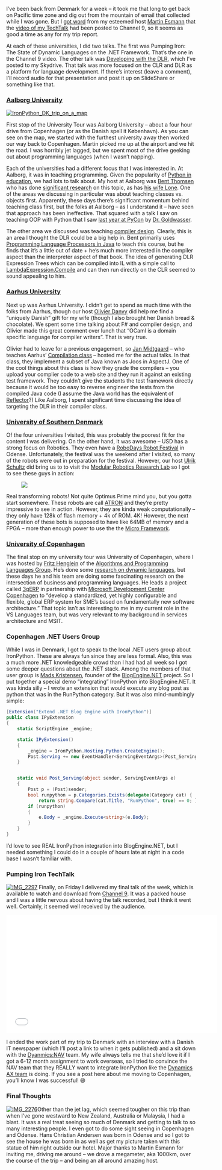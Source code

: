 I’ve been back from Denmark for a week – it took me that long to get
back on Pacific time zone and dig out from the mountain of email that
collected while I was gone. But I [got
word](http://twitter.com/martinesmann/status/4074900218) from my
esteemed host [Martin Esmann](http://twitter.com/martinesmann) that the
[video of my
TechTalk](http://channel9.msdn.com/posts/martinesmann/Pumping-Iron-Dynamic-Languages-on-NET/)
had been posted to Channel 9, so it seems as good a time as any for my
trip report.

At each of these universities, I did two talks. The first was Pumping
Iron: The State of Dynamic Languages on the .NET Framework. That’s the
one in the Channel 9 video. The other talk was [Developing with the
DLR](http://cid-0d9bc809858885a4.skydrive.live.com/self.aspx/DevHawk%20Content/Presentations/Developing%20on%20the%20DLR.pptx),
which I’ve posted to my Skydrive. That talk was more focused on the CLR
and DLR as a platform for language development. If there’s interest
(leave a comment), I’ll record audio for that presentation and post it
up on SlideShare or something like that.

### [Aalborg University](http://en.aau.dk/)

[![IronPython\_DK\_trip\_on\_a\_map](http://s3.amazonaws.com/devhawk_images/WindowsLiveWriter/DanishUniversityTourTripReport_9595/IronPython_DK_trip_on_a_map_thumb.png "IronPython_DK_trip_on_a_map")](http://s3.amazonaws.com/devhawk_images/WindowsLiveWriter/DanishUniversityTourTripReport_9595/IronPython_DK_trip_on_a_map_2.png)

First stop of the University Tour was Aalborg University – about a four
hour drive from Copenhagen (or as the Danish spell it København). As you
can see on the map, we started with the furthest university away then
worked our way back to Copenhagen. Martin picked me up at the airport
and we hit the road. I was horribly jet lagged, but we spent most of the
drive geeking out about programming languages (when I wasn’t napping).

Each of the universities had a different focus that I was interested in.
At Aalborg, it was in teaching programming. Given the popularity of
[Python in
education](http://www.python.org/community/sigs/current/edu-sig/), we
had lots to talk about. My host at Aalborg was [Bent
Thomsen](http://www.cs.aau.dk/~bt/) who has done [significant
research](http://www.springerlink.com/content/u481122hk38w4j32/) on this
topic, as has [his wife
Lone](http://www.springerlink.com/content/2267261t17202k77/). One of the
areas we discussing in particular was about teaching classes vs. objects
first. Apparently, these days there’s significant momentum behind
teaching class first, but the folks at Aalborg – as I understand it –
have seen that approach has been ineffective. That squared with a talk I
saw on teaching OOP with Python that I saw [last year at
PyCon](http://us.pycon.org/2008/conference/talks/?search=Goldwasser) by
[Dr. Goldwasser](http://euler.slu.edu/~goldwasser/publications/).

The other area we discussed was teaching [compiler
design](https://intranet.cs.aau.dk/education/courses/2009/spo). Clearly,
this is an area I thought the DLR could be a big help in. Bent primarily
uses [Programming Language Processors in
Java](http://www.amazon.com/Programming-Language-Processors-Java-Interpreters/dp/0130257869)
to teach this course, but he finds that it’s a little out of date + he’s
much more interested in the compiler aspect than the interpreter aspect
of that book. The idea of generating DLR Expression Trees which can be
compiled into IL with a simple call to
[LambdaExpression.Compile](http://dlr.codeplex.com/SourceControl/changeset/view/27854#580545)
and can then run directly on the CLR seemed to sound appealing to him.

### [Aarhus University](http://www.au.dk/en)

Next up was Aarhus University. I didn’t get to spend as much time with
the folks from Aarhus, though our host [Olivier
Danvy](http://www.brics.dk/~danvy/) did help me find a “uniquely Danish”
gift for my wife (though I also brought her Danish bread & chocolate).
We spent some time talking about F\# and compiler design, and Olivier
made this great comment over lunch that “OCaml is a domain specific
language for compiler writers”. That is very true.

Olivier had to leave for a previous engagement, so [Jan
Midtgaard](http://www.brics.dk/~jmi/) – who teaches Aarhus’ [Compilation
class](https://www.daimi.au.dk/dOvs/) – hosted me for the actual talks.
In that class, they implement a subset of Java known as Joos in AspectJ.
One of the cool things about this class is how they grade the compilers
– you upload your complier code to a web site and they run it against an
existing test framework. They couldn’t give the students the test
framework directly because it would be too easy to reverse engineer the
tests from the compiled Java code (I assume the Java world has the
equivalent of [Reflector](http://www.red-gate.com/products/reflector/)?)
Like Aalborg, I spent significant time discussing the idea of targeting
the DLR in their compiler class.

### [University of Southern Denmark](http://www.sdu.dk/?sc_lang=en)

Of the four universities I visited, this was probably the poorest fit
for the content I was delivering. On the other hand, it was awesome –
USD has a strong focus on Robotics. They even have a [RoboDays Robot
Festival](http://www.robodays.com/activities/robodays-robot-festival-in-odense.aspx)
in Odense. Unfortunately, the festival was the weekend after I visited,
so many of the robots were out in preparation for the festival. However,
our host [Ulrik Schultz](http://www.mip.sdu.dk/people/Staff/ups.html)
did bring us to to visit the [Modular Robotics Research
Lab](http://modular.mmmi.sdu.dk/wiki/Main_Page) so I got to see these
guys in action:

<div
id="scid:5737277B-5D6D-4f48-ABFC-DD9C333F4C5D:03a073ea-5567-4e13-ba0d-d2b78cf96155"
class="wlWriterEditableSmartContent"
style="padding-bottom: 0px; margin: 0px auto; padding-left: 0px; width: 425px; padding-right: 0px; display: block; float: none; padding-top: 0px">

<div id="d33c395b-2d4e-4e85-b752-23636cfbfe64"
style="margin: 0px; padding: 0px; display: inline;">

<div>

[![](http://s3.amazonaws.com/devhawk_images/WindowsLiveWriter/DanishUniversityTourTripReport_9595/videod9804c33b78e.jpg)](http://www.youtube.com/watch?v=SYizuooEs7s)

</div>

</div>

</div>

Real transforming robots! Not quite Optimus Prime mind you, but you
gotta start somewhere. These robots are call
[ATRON](http://modular.mmmi.sdu.dk/wiki/ATRON) and they’re pretty
impressive to see in action. However, they are kinda weak
computationally – they only have 128k of flash memory + 4k of ROM. 4K!
However, the next generation of these bots is supposed to have like 64MB
of memory and a FPGA – more than enough power to use the the [Micro
Framework](http://www.microsoft.com/netmf).

### [University of Copenhagen](http://www.ku.dk/english/)

The final stop on my university tour was University of Copenhagen, where
I was hosted by [Fritz
Henglein](http://www.diku.dk/hjemmesider/ansatte/henglein/) of the
[Algorithms and Programming Languages
Group](http://www.diku.dk/Forskning/algorithmsandprogramminlanguages/).
He’s done some [research on dynamic
languages](http://www.diku.dk/hjemmesider/ansatte/henglein//publications//henglein94b.html),
but these days he and his team are doing some fascinating research on
the intersection of business and programming languages. He leads a
project called [3gERP](http://www.3gerp.org/) in partnership with
[Microsoft Development Center
Copenhagen](http://www.microsoft.com/danmark/mdcc/default.mspx) to
“develop a standardized, yet highly configurable and flexible, global
ERP system for SME’s based on fundamentally new software architecture.”
That topic isn’t as interesting to me in my current role in the VS
Languages team, but was very relevant to my background in services
architecture and MSIT.

### Copenhagen .NET Users Group

While I was in Denmark, I got to speak to the local .NET users group
about IronPython. These are always fun since they are less formal. Also,
this was a much more .NET knowledgeable crowd than I had had all week so
I got some deeper questions about the .NET stack. Among the members of
that user group is [Mads Kristensen](http://madskristensen.net/),
founder of the [BlogEngine.NET](http://www.dotnetblogengine.net/)
project. So I put together a special demo “integrating” IronPython into
BlogEngine.NET. It was kinda silly – I wrote an extension that would
execute any blog post as python that was in the RunPython category. But
it was also mind-numbingly simple:

``` csharp
[Extension("Extend .NET Blog Engine with IronPython")]
public class IPyExtension
{
    static ScriptEngine _engine;

    static IPyExtension()
    {
        _engine = IronPython.Hosting.Python.CreateEngine();
        Post.Serving += new EventHandler<ServingEventArgs>(Post_Serving);
    }


    static void Post_Serving(object sender, ServingEventArgs e)
    {
        Post p = (Post)sender;
        bool runpython = p.Categories.Exists(delegate(Category cat) {
            return string.Compare(cat.Title, "RunPython", true) == 0; });
        if (runpython)
        {
            e.Body = _engine.Execute<string>(e.Body);
        }
    }
}
```

I’d love to see REAL IronPython integration into BlogEngine.NET, but I
needed something I could do in a couple of hours late at night in a code
base I wasn’t familiar with.

### Pumping Iron TechTalk

[![IMG\_2297](http://s3.amazonaws.com/devhawk_images/WindowsLiveWriter/DanishUniversityTourTripReport_9595/IMG_2297_thumb.jpg "IMG_2297")](http://s3.amazonaws.com/devhawk_images/WindowsLiveWriter/DanishUniversityTourTripReport_9595/IMG_2297_2.jpg)
Finally, on Friday I delivered my final talk of the week, which is
available to watch and download from [Channel
9](http://channel9.msdn.com/posts/martinesmann/Pumping-Iron-Dynamic-Languages-on-NET/).
It was a packed house and I was a little nervous about having the talk
recorded, but I think it went well. Certainly, it seemed well received
by the audience.

<iframe src="//channel9.msdn.com/Blogs/martinesmann/Pumping-Iron-Dynamic-Languages-on-NET/player?format=html5" width="560" height="315" allowFullScreen frameBorder="0"></iframe>

I ended the work part of my trip to Denmark with an interview with a
Danish IT newspaper (which I’ll post a link to when it gets published)
and a sit down with the
[Dyanmics:NAV](http://www.microsoft.com/dynamics/en/us/products/nav-overview.aspx)
team. My wife always tells me that she’d love it if I got a 6-12 month
assignment to work overseas, so I tried to convince the NAV team that
they REALLY want to integrate IronPython like the [Dynamics AX
team](http://www.langnetsymposium.com/2009/talks/13-RomanIvantsov-IronPythonMSDynamic.html)
is doing. If you see a post here about me moving to Copenhagen, you’ll
know I was successful!
:smile:

### Final Thoughts

[![IMG\_2276](http://s3.amazonaws.com/devhawk_images/WindowsLiveWriter/DanishUniversityTourTripReport_9595/IMG_2276_thumb.jpg "IMG_2276")](http://s3.amazonaws.com/devhawk_images/WindowsLiveWriter/DanishUniversityTourTripReport_9595/IMG_2276_2.jpg)Other
than the jet lag, which seemed tougher on this trip than when I’ve gone
westward to New Zealand, Australia or Malaysia, I had a blast. It was a
real treat seeing so much of Denmark and getting to talk to so many
interesting people. I even got to do some sight seeing in Copenhagen and
Odense. Hans Christian Andersen was born in Odense and so I got to see
the house he was born in as well as get my picture taken with this
statue of him right outside our hotel. Major thanks to Martin Esmann for
inviting me, driving me around – we drove a megameter, aka 1000km, over
the course of the trip – and being an all around amazing host.

